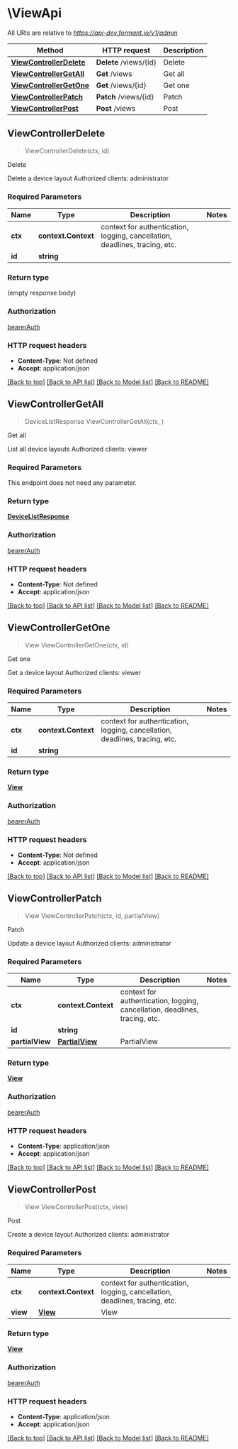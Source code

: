 # \ViewApi

All URIs are relative to *https://api-dev.formant.io/v1/admin*

Method | HTTP request | Description
------------- | ------------- | -------------
[**ViewControllerDelete**](ViewApi.md#ViewControllerDelete) | **Delete** /views/{id} | Delete
[**ViewControllerGetAll**](ViewApi.md#ViewControllerGetAll) | **Get** /views | Get all
[**ViewControllerGetOne**](ViewApi.md#ViewControllerGetOne) | **Get** /views/{id} | Get one
[**ViewControllerPatch**](ViewApi.md#ViewControllerPatch) | **Patch** /views/{id} | Patch
[**ViewControllerPost**](ViewApi.md#ViewControllerPost) | **Post** /views | Post



## ViewControllerDelete

> ViewControllerDelete(ctx, id)

Delete

Delete a device layout Authorized clients: administrator

### Required Parameters


Name | Type | Description  | Notes
------------- | ------------- | ------------- | -------------
**ctx** | **context.Context** | context for authentication, logging, cancellation, deadlines, tracing, etc.
**id** | **string**|  | 

### Return type

 (empty response body)

### Authorization

[bearerAuth](../README.md#bearerAuth)

### HTTP request headers

- **Content-Type**: Not defined
- **Accept**: application/json

[[Back to top]](#) [[Back to API list]](../README.md#documentation-for-api-endpoints)
[[Back to Model list]](../README.md#documentation-for-models)
[[Back to README]](../README.md)


## ViewControllerGetAll

> DeviceListResponse ViewControllerGetAll(ctx, )

Get all

List all device layouts Authorized clients: viewer

### Required Parameters

This endpoint does not need any parameter.

### Return type

[**DeviceListResponse**](DeviceListResponse.md)

### Authorization

[bearerAuth](../README.md#bearerAuth)

### HTTP request headers

- **Content-Type**: Not defined
- **Accept**: application/json

[[Back to top]](#) [[Back to API list]](../README.md#documentation-for-api-endpoints)
[[Back to Model list]](../README.md#documentation-for-models)
[[Back to README]](../README.md)


## ViewControllerGetOne

> View ViewControllerGetOne(ctx, id)

Get one

Get a device layout Authorized clients: viewer

### Required Parameters


Name | Type | Description  | Notes
------------- | ------------- | ------------- | -------------
**ctx** | **context.Context** | context for authentication, logging, cancellation, deadlines, tracing, etc.
**id** | **string**|  | 

### Return type

[**View**](View.md)

### Authorization

[bearerAuth](../README.md#bearerAuth)

### HTTP request headers

- **Content-Type**: Not defined
- **Accept**: application/json

[[Back to top]](#) [[Back to API list]](../README.md#documentation-for-api-endpoints)
[[Back to Model list]](../README.md#documentation-for-models)
[[Back to README]](../README.md)


## ViewControllerPatch

> View ViewControllerPatch(ctx, id, partialView)

Patch

Update a device layout Authorized clients: administrator

### Required Parameters


Name | Type | Description  | Notes
------------- | ------------- | ------------- | -------------
**ctx** | **context.Context** | context for authentication, logging, cancellation, deadlines, tracing, etc.
**id** | **string**|  | 
**partialView** | [**PartialView**](PartialView.md)| PartialView | 

### Return type

[**View**](View.md)

### Authorization

[bearerAuth](../README.md#bearerAuth)

### HTTP request headers

- **Content-Type**: application/json
- **Accept**: application/json

[[Back to top]](#) [[Back to API list]](../README.md#documentation-for-api-endpoints)
[[Back to Model list]](../README.md#documentation-for-models)
[[Back to README]](../README.md)


## ViewControllerPost

> View ViewControllerPost(ctx, view)

Post

Create a device layout Authorized clients: administrator

### Required Parameters


Name | Type | Description  | Notes
------------- | ------------- | ------------- | -------------
**ctx** | **context.Context** | context for authentication, logging, cancellation, deadlines, tracing, etc.
**view** | [**View**](View.md)| View | 

### Return type

[**View**](View.md)

### Authorization

[bearerAuth](../README.md#bearerAuth)

### HTTP request headers

- **Content-Type**: application/json
- **Accept**: application/json

[[Back to top]](#) [[Back to API list]](../README.md#documentation-for-api-endpoints)
[[Back to Model list]](../README.md#documentation-for-models)
[[Back to README]](../README.md)

